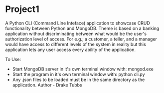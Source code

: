 # Project1
A Python CLI (Command Line Inteface) application to showcase CRUD functionality between Python and MongoDB. Theme is based on a banking application without discriminating between what would be the user's authorization level of access. For e.g.; a customer, a teller, and a manager would have access to different levels of the system in reality but this application lets any user access every ability of the application. 

To Use:
- Start MongoDB server in it's own terminal window with: mongod.exe
- Start the program in it's own terminal window with: python cli.py
- Any .json files to be loaded must be in the same directory as the application.
Author - Drake Tubbs